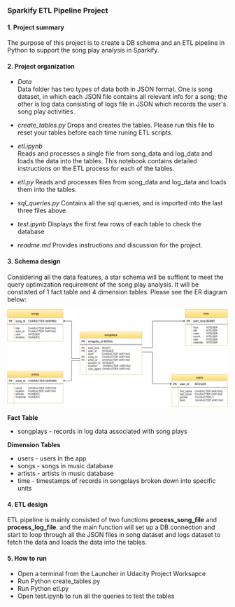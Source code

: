 ### Sparkify ETL Pipeline Project

#### 1. Project summary

The purpose of this project is to create a DB schema and an ETL pipeline in Python to support the song play analysis in Sparkify. 

#### 2. Project organization 

- *Data*  
Data folder has two types of data both in JSON format. One is song dataset, in which each JSON file contains all relevant info for a song; the other is log data consisting of logs file in JSON which records the user's song play activities.

- *create_tables.py*
Drops and creates the tables. Please run this file to reset your tables before each time runing ETL scripts.

- *etl.ipynb*  
Reads and processes a single file from song_data and log_data and loads the data into the tables. This notebook contains detailed instructions on the ETL process for each of the tables.

- *etl.py* 
Reads and processes files from song_data and log_data and loads them into the tables. 

- *sql_queries.py*
Contains all the sql queries, and is imported into the last three files above.

- *test.ipynb*
Displays the first few rows of each table to check the database

- *readme.md*
Provides instructions and discussion for the project.

#### 3. Schema design

Considering all the data features, a star schema will be suffient to meet the query optimization requirement of the song play analysis. It will be constisted of 1 fact table and 4 dimension tables. Please see the ER diagram below:

![ER Diagram](./pics/ER.png "ER Diagram")

**Fact Table**
- songplays - records in log data associated with song plays


**Dimension Tables**
- users - users in the app 
- songs - songs in music database 
- artists - artists in music database 
- time - timestamps of records in songplays broken down into specific units 

#### 4. ETL design 

ETL pipeline is mainly consisted of two functions **process_song_file** and **process_log_file**. and the main function will set up a DB connection and start to loop through all the JSON files in song dataset and logs dataset to fetch the data and loads the data into the tables.

#### 5. How to run 

- Open a terminal from the Launcher in Udacity Project Worksapce
- Run Python create_tables.py
- Run Python etl.py
- Open test.ipynb to run all the queries to test the tables
